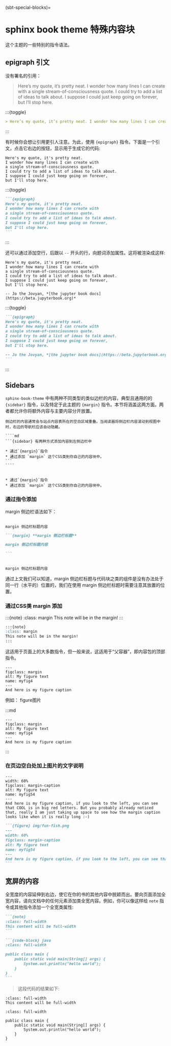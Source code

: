 
(sbt-special-blocks)=

# sphinx book theme 特殊内容块

这个主题的一些特别的指令语法。

## epigraph 引文

没有署名的引用：

> Here’s my quote, it’s pretty neat. I wonder how many lines I can create with a single stream-of-consciousness quote. I could try to add a list of ideas to talk about. I suppose I could just keep going on forever, but I’ll stop here.

:::{toggle}

```md
> Here’s my quote, it’s pretty neat. I wonder how many lines I can create with a single stream-of-consciousness quote. I could try to add a list of ideas to talk about. I suppose I could just keep going on forever, but I’ll stop here.
```

:::

有时候你会想让引用更引人注意。为此，使用 `{epigraph}` 指令。下面是一个引文，点击它右边的按钮，显示用于生成它的代码:

```{epigraph}
Here's my quote, it's pretty neat.
I wonder how many lines I can create with
a single stream-of-consciousness quote.
I could try to add a list of ideas to talk about.
I suppose I could just keep going on forever,
but I'll stop here.
```

:::{toggle}

````md
```{epigraph}
Here's my quote, it's pretty neat.
I wonder how many lines I can create with
a single stream-of-consciousness quote.
I could try to add a list of ideas to talk about.
I suppose I could just keep going on forever,
but I'll stop here.
```
````

:::

还可以通过添加空行，后跟以 `--` 开头的行，向题词添加属性。这将被渲染成这样:

```{epigraph}
Here's my quote, it's pretty neat.
I wonder how many lines I can create with
a single stream-of-consciousness quote.
I could try to add a list of ideas to talk about.
I suppose I could just keep going on forever,
but I'll stop here.

-- Jo the Jovyan, *[the jupyter book docs](https://beta.jupyterbook.org)*
```

:::{toggle}

````md
```{epigraph}
Here's my quote, it's pretty neat.
I wonder how many lines I can create with
a single stream-of-consciousness quote.
I could try to add a list of ideas to talk about.
I suppose I could just keep going on forever,
but I'll stop here.

-- Jo the Jovyan, *[the jupyter book docs](https://beta.jupyterbook.org)*
```
````

:::

## Sidebars

`sphinx-book-theme` 中有两种不同类型的类似边栏的内容，典型且通用的的 `{sidebar}` 指令，以及特定于此主题的 `{margin}` 指令。本节将涵盖这两方面。两者都允许你将额外内容与主要内容分开放置。

```{tip}
侧边栏的内容通常会与站点内容表所在的空白区域重叠。当阅读器将侧边栏内容滚动到视图中时，右边的导航栏应该自动隐藏。
```

`````{toggle}
````md
```{sidebar} 有两种方式添加内容到左侧边栏中

* 通过`{margin}`指令
* 通过添加 `margin` 这个CSS类到你自己的内容块中。
```
````
`````

```{sidebar} 有两种方式添加内容到左侧边栏中

* 通过`{margin}`指令
* 通过添加 `margin` 这个CSS类到你自己的内容块中。
```

### 通过指令添加

margin 侧边栏语法如下：

```{margin} **margin 侧边栏标题**

margin 侧边栏标题内容

```

````md
```{margin} **margin 侧边栏标题**

margin 侧边栏标题内容

```
````

```{margin} margin 侧边栏标题

margin 侧边栏标题内容

```

通过上文我们可以知道，margin 侧边栏标题与代码块之类的组件是没有办法处于同一行（水平的）位置的，我们在使用 margin 侧边栏标题时需要注意其放置的位置。

### 通过CSS类 margin 添加

:::{note}
:class: margin
This note will be in the margin!
:::

```md
:::{note}
:class: margin
This note will be in the margin!
:::
```

这适用于页面上的大多数指令，但一般来说，这适用于“父容器”，即内容包的顶部指令。

```{figure} img/fun-fish.png
---
figclass: margin
alt: My figure text
name: myfig4
---
And here is my figure caption
```

例如： figure图片

:::md

```{figure} img/fun-fish.png
---
figclass: margin
alt: My figure text
name: myfig4
---
And here is my figure caption
```

:::

### 在页边空白处加上图片的文字说明

```{figure} img/fun-fish.png
---
width: 60%
figclass: margin-caption
alt: My figure text
name: myfig54
---
And here is my figure caption, if you look to the left, you can see that COOL is in big red letters. But you probably already noticed that, really I am just taking up space to see how the margin caption looks like when it is really long :-)
```

````md
```{figure} img/fun-fish.png
---
width: 60%
figclass: margin-caption
alt: My figure text
name: myfig54
---
And here is my figure caption, if you look to the left, you can see that COOL is in big red letters. But you probably already noticed that, really I am just taking up space to see how the margin caption looks like when it is really long :-)
```
````

## 宽屏的内容

全宽度的内容延伸到右边，使它在你的书的其他内容中脱颖而出。要向页面添加全宽内容，请向文档中的任何元素添加类全宽内容。例如，你可以像这样给 `note` 指令或其他指令添加一个全宽类属性:

````md
```{note}
:class: full-width
This content will be full-width
```

```{code-block} java
:class: full-width

public class main {
    public static void main(String[] args) {
        System.out.println("hello world");
    }
}
```
````

> 这段代码的结果如下:

```{note}
:class: full-width
This content will be full-width
```

```{code-block} java
:class: full-width

public class main {
    public static void main(String[] args) {
        System.out.println("hello world");
    }
}
```

